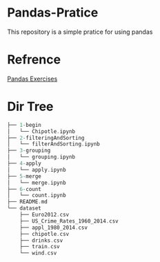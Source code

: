 # Pandas-Pratice
This repository is a simple pratice for using pandas

# Refrence
[Pandas Exercises](https://github.com/guipsamora/pandas_exercises)

# Dir Tree

```c
├── 1-begin
│   └── Chipotle.ipynb
├── 2-filteringAndSorting
│   └── filterAndSorting.ipynb
├── 3-grouping
│   └── grouping.ipynb
├── 4-apply
│   └── apply.ipynb
├── 5-merge
│   └── merge.ipynb
├── 6-count
│   └── count.ipynb
├── README.md
└── dataset
    ├── Euro2012.csv
    ├── US_Crime_Rates_1960_2014.csv
    ├── appl_1980_2014.csv
    ├── chipotle.csv
    ├── drinks.csv
    ├── train.csv
    └── wind.csv
```
